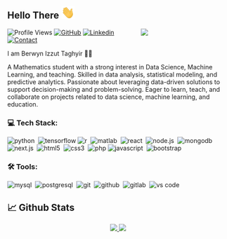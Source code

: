 <h2> Hello There <img src="https://raw.githubusercontent.com/ABSphreak/ABSphreak/master/gifs/Hi.gif" width="30px"></h2>

<img align="right" src="https://github.com/rajput2107/rajput2107/blob/master/Assets/Developer.gif" width='200'/>

![Profile Views](https://komarev.com/ghpvc/?username=Wynnzzz&label=PROFILE+VIEWS&color=blue&style=for-the-badge) [![GitHub](https://img.shields.io/badge/SUPPORT%20AT-GITHUB-blue?style=for-the-badge&logo=github)](https://github.com/Wynnzzz) [![Linkedin](https://img.shields.io/badge/MY%20PROFILE-Linkedin-blue?style=for-the-badge&logo=github)](https://www.linkedin.com/in/wynzit/) 
 [![Contact](https://img.shields.io/badge/CONTACT-GMAIL-yellow?style=for-the-badge&logo=gmail&logoColor=white)](mailto:wynz.it@gmail.com) 

 
I am Berwyn Izzut Taghyir 🧑‍🎓 

A Mathematics student with a strong interest in Data Science, Machine Learning, and teaching. Skilled in data 
analysis, statistical modeling, and predictive analytics. Passionate about leveraging data-driven solutions to 
support decision-making and problem-solving. Eager to learn, teach, and collaborate on projects related to data 
science, machine learning, and education.

### 💻 Tech Stack:

<img alt="python" src="https://img.shields.io/badge/python-3776AB.svg?&style=for-the-badge&logo=python&logoColor=fff" />&nbsp;
<img alt="tensorflow" src="https://img.shields.io/badge/tensorflow-FF6F00.svg?&style=for-the-badge&logo=tensorflow&logoColor=fff" />
<img alt="r" src="https://img.shields.io/badge/r-276DC3.svg?&style=for-the-badge&logo=r&logoColor=fff" />&nbsp;
<img alt="matlab" src="https://img.shields.io/badge/matlab-0076A8.svg?&style=for-the-badge&logo=mathworks&logoColor=fff" />&nbsp;
<img alt="react" src="https://img.shields.io/badge/react-61DAFB.svg?&style=for-the-badge&logo=react&logoColor=fff" />&nbsp;
<img alt="node.js" src="https://img.shields.io/badge/node.js-90C53F.svg?&style=for-the-badge&logo=node.js&logoColor=fff" />&nbsp;
<img alt="mongodb" src="https://img.shields.io/badge/mongodb-26A944.svg?&style=for-the-badge&logo=mongodb&logoColor=fff" />&nbsp;
<img alt="next.js" src="https://img.shields.io/badge/next.js-000.svg?&style=for-the-badge&logo=next.js&logoColor=fff" />&nbsp;
<img alt="html5" src="https://img.shields.io/badge/html-E34F26.svg?&style=for-the-badge&logo=html5&logoColor=fff" />&nbsp;
<img alt="css3" src="https://img.shields.io/badge/css-1572B6.svg?&style=for-the-badge&logo=css3&logoColor=fff" />&nbsp;
<img alt="php" src="https://img.shields.io/badge/php-777BB4.svg?&style=for-the-badge&logo=php&logoColor=fff" />
<img alt="javascript" src="https://img.shields.io/badge/javascript-F7DF1E.svg?&style=for-the-badge&logo=javascript&logoColor=fff" />&nbsp;
<img alt="bootstrap" src="https://img.shields.io/badge/bootstrap-7610F7.svg?&style=for-the-badge&logo=bootstrap&logoColor=fff" />&nbsp;

### 🛠 Tools:

<img alt="mysql" src="https://img.shields.io/badge/mysql-4479A1.svg?&style=for-the-badge&logo=mysql&logoColor=fff" />&nbsp;
<img alt="postgresql" src="https://img.shields.io/badge/postgresql-336791.svg?&style=for-the-badge&logo=postgresql&logoColor=fff" />&nbsp;
<img alt="git" src="https://img.shields.io/badge/git-F05033.svg?&style=for-the-badge&logo=git&logoColor=fff" />&nbsp;
<img alt="github" src="https://img.shields.io/badge/github-000.svg?&style=for-the-badge&logo=github&logoColor=fff" />&nbsp;
<img alt="gitlab" src="https://img.shields.io/badge/gitlab-380D75.svg?&style=for-the-badge&logo=gitlab&logoColor=fff" />&nbsp;
<img alt="vs code" src="https://img.shields.io/badge/vs code-007ACC.svg?&style=for-the-badge&logo=visual-studio-code&logoColor=fff" />&nbsp;


## 📈 Github Stats

<div align="center" style="display: flex; flex-wrap: wrap; justify-content: center;">
  <a href="https://github.com/anuraghazra/github-readme-stats">
      <img height="150em" src="https://github-readme-stats.vercel.app/api?username=Wynnzzz&hide=stars&count_private=true&show_icons=true" />
      <img height="150em" src="https://github-readme-stats.vercel.app/api/top-langs/?username=Wynnzzz&layout=compact&hide=vue,php" />
  </a>
</div>

